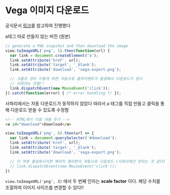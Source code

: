 # Vega 이미지 다운로드

공식문서 [링크](https://github.com/vega/vega-view#view_toImageURL)를 참고하여 진행했다 

a태그 따로 만들지 않는 버전 (원본)

```javascript
// generate a PNG snapshot and then download the image
view.toImageURL('png', 1).then(function(url) {
  var link = document.createElement('a');
  link.setAttribute('href', url);
  link.setAttribute('target', '_blank');
  link.setAttribute('download', 'vega-export.png');

  // 크롬의 경우 이렇게 하면 자동으로 클릭이벤트가 발생해서 다운로드가 된다
  // 사파리는 안됨!!
  link.dispatchEvent(new MouseEvent('click'));
}).catch(function(error) { /* error handling */ });
```

사파리에서는 자동 다운로드가 동작하지 않았다
따라서 a 태그를 직접 만들고 클릭을 통해 다운로드 받을 수 있도록 수정함

```html
<!-- HTML에서 다음 내용 추가 -->
<a id="download">Download</a>
```

```javascript
view.toImageURL('png', 8).then(url => {
  var link = document.querySelector('#download');
  link.setAttribute('href', url);
  link.setAttribute('target', '_blank');
  link.setAttribute('download', 'vega-export.png');

  // 이 부분 활성화시키면 페이지 열리면서 자동으로 다운로드 (사파리에선 안되는 것 같다)
  // link.dispatchEvent(new MouseEvent('click'));
})
```

`view.toImageURL('png', 3)` 에서 두 번째 인자는 **scale factor** 이다. 해당 수치를 조절하여 이미지 사이즈를 변경할 수 있다!!
